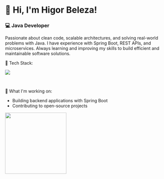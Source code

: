# 👋 Hi, I'm Higor Beleza!

### 💻 Java Developer

Passionate about clean code, scalable architectures, and solving real-world problems with Java. I have experience with Spring Boot, REST APIs, and microservices. Always learning and improving my skills to build efficient and maintainable software solutions.

🚀 Tech Stack:

<p>
  <a href="https://skillicons.dev">
    <img src="https://skillicons.dev/icons?i=html,css,javascript,react,nodejs,java,docker,linux" />
  </a>
</p>

<br />



📌 What I'm working on:

- Building backend applications with Spring Boot
- Contributing to open-source projects

 <!---- 📫 Let's connect!

- LinkedIn: linkedin.com/in/higorbeleza ---->

<a href="https://github.com/beeleza/github-readme-stats">
  <img height=200 align="center" src="https://github-readme-stats.vercel.app/api?username=beeleza&show_icons=true&theme=tokyonight" />
</a>
<!--
<a href="https://github.com/beeleza/convoychat">
  <img height=200 align="center" src="https://github-readme-stats.vercel.app/api/top-langs?username=beeleza&layout=compact&langs_count=8&card_width=320&theme=tokyonight" />
</a>
-->
